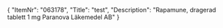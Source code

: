{
  "ItemNr": "063178",
  "Title": "test",
  "Description": "Rapamune, dragerad tablett 1 mg Paranova Läkemedel AB"
}